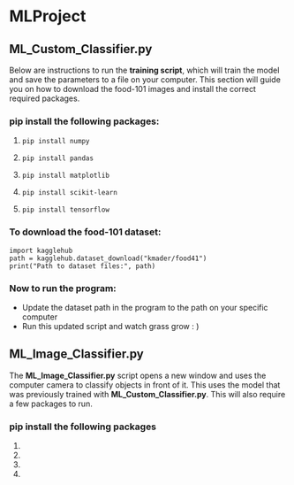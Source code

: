 # MLProject
## ML_Custom_Classifier.py
Below are instructions to run the **training script**, which will train the model and save the parameters to a file on your computer. This section will guide you on how to download the food-101 images and install the correct required packages. 

### pip install the following packages:
1.     pip install numpy
2.     pip install pandas
3.     pip install matplotlib
4.     pip install scikit-learn
5.     pip install tensorflow

### To download the food-101 dataset:

    import kagglehub
    path = kagglehub.dataset_download("kmader/food41")
    print("Path to dataset files:", path)

### Now to run the program:
- Update the dataset path in the program to the path on your specific computer
- Run this updated script and watch grass grow : )

## ML_Image_Classifier.py
The **ML_Image_Classifier.py** script opens a new window and uses the computer camera to classify objects in front of it. This uses the model that was previously trained with __ML_Custom_Classifier.py__. This will also require a few packages to run.

### pip install the following packages
1. 
2. 
3. 
4. 
